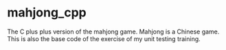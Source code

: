 mahjong_cpp
===========

The C plus plus version of the mahjong game. Mahjong is a Chinese game. This is also the base code of the exercise of my unit testing training.